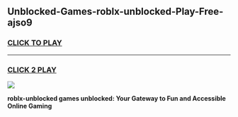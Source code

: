 
## Unblocked-Games-roblx-unblocked-Play-Free-ajso9
<h3>
<a href="https://premium76.site?title=roblx-unblocked&ref=23A">CLICK TO PLAY</a></h3>
<hr>

<h3>
<a href="https://premium76.site?title=roblx-unblocked&ref=23A">CLICK 2 PLAY</a>
  
</h3>

<a href="https://premium76.site?title=roblx-unblocked&ref=23A"><img src="https://clearcache.store/games.png"></a>


**roblx-unblocked games unblocked: Your Gateway to Fun and Accessible Online Gaming**

